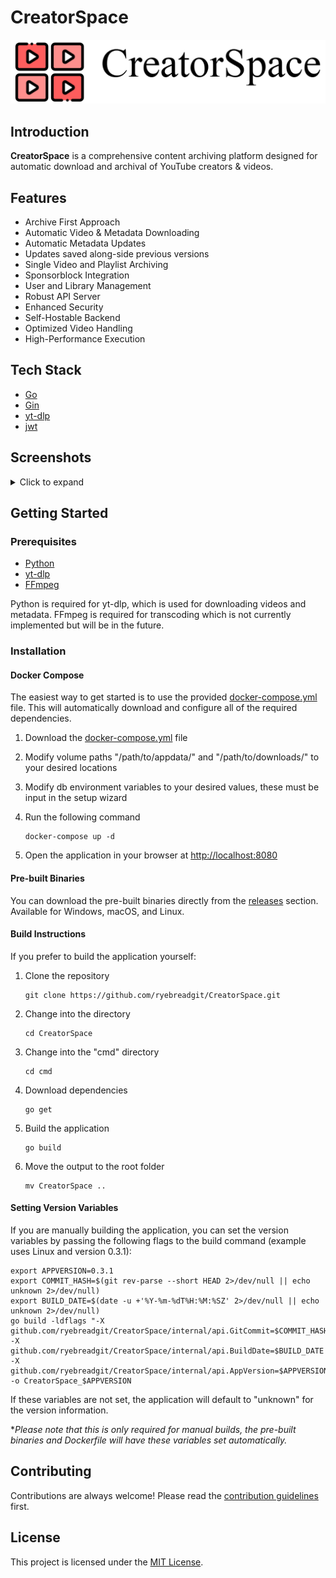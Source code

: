 # CreatorSpace

![CreatorSpace Banner](./.github/img/CreatorSpaceBanner.png)

## Introduction

**CreatorSpace** is a comprehensive content archiving platform designed for automatic download and archival of YouTube creators & videos.

## Features

- Archive First Approach
- Automatic Video & Metadata Downloading
- Automatic Metadata Updates
- Updates saved along-side previous versions
- Single Video and Playlist Archiving
- Sponsorblock Integration
- User and Library Management
- Robust API Server
- Enhanced Security
- Self-Hostable Backend
- Optimized Video Handling
- High-Performance Execution

## Tech Stack

- [Go](https://go.dev/)
- [Gin](https://gin-gonic.com/)
- [yt-dlp](https://github.com/yt-dlp/yt-dlp)
- [jwt](https://jwt.io/)

## Screenshots

<details>
<summary>Click to expand</summary>

***Subscriptions*** - View all of your subscriptions in one place.
![Subscriptions](./.github/img/subscriptions.png)

***Creator View*** - View all of the videos for a specific creator.
![Creator View](./.github/img/creator.png)

***Library View*** - View all of the videos in your library.
![Library View](./.github/img/library.png)

***Creators*** - View all of the creators in your library.
![Creators](./.github/img/creators.png)

***Video Playback*** - Watch and playback videos directly from the application.
![Video View](./.github/img/video-playing.png)

![Comments and Recommendations](./.github/img/comments-recommendations.png)

***On-Disk Archival*** - All videos, metadata, and updates are saved to disk.
![On-Disk Info](./.github/img/disk-creator.png)

</details>

## Getting Started

### Prerequisites

- [Python](https://python.org/)
- [yt-dlp](https://github.com/yt-dlp/yt-dlp)
- [FFmpeg](https://ffmpeg.org/)

Python is required for yt-dlp, which is used for downloading videos and metadata. FFmpeg is required for transcoding which is not currently implemented but will be in the future.

### Installation

#### Docker Compose

The easiest way to get started is to use the provided [docker-compose.yml](./docker-compose.yml) file. This will automatically download and configure all of the required dependencies.

1. Download the [docker-compose.yml](./docker-compose.yml) file
2. Modify volume paths "/path/to/appdata/" and "/path/to/downloads/" to your desired locations
3. Modify db environment variables to your desired values, these must be input in the setup wizard
4. Run the following command

    ```shell
    docker-compose up -d
    ```

5. Open the application in your browser at <http://localhost:8080>

#### Pre-built Binaries

You can download the pre-built binaries directly from the [releases](https://github.com/ryebreadgit/CreatorSpace/releases/latest) section. Available for Windows, macOS, and Linux.

#### Build Instructions

If you prefer to build the application yourself:

1. Clone the repository

    ```shell
    git clone https://github.com/ryebreadgit/CreatorSpace.git
    ```

2. Change into the directory

    ```shell
    cd CreatorSpace
    ```

3. Change into the "cmd" directory

    ```shell
    cd cmd
    ```

4. Download dependencies

    ```shell
    go get
    ```

5. Build the application

    ```shell
    go build
    ```

6. Move the output to the root folder

    ```shell
    mv CreatorSpace ..
    ```

#### Setting Version Variables

If you are manually building the application, you can set the version variables by passing the following flags to the build command (example uses Linux and version 0.3.1):

```shell
export APPVERSION=0.3.1
export COMMIT_HASH=$(git rev-parse --short HEAD 2>/dev/null || echo unknown 2>/dev/null)
export BUILD_DATE=$(date -u +'%Y-%m-%dT%H:%M:%SZ' 2>/dev/null || echo unknown 2>/dev/null)
go build -ldflags "-X github.com/ryebreadgit/CreatorSpace/internal/api.GitCommit=$COMMIT_HASH -X github.com/ryebreadgit/CreatorSpace/internal/api.BuildDate=$BUILD_DATE -X github.com/ryebreadgit/CreatorSpace/internal/api.AppVersion=$APPVERSION" -o CreatorSpace_$APPVERSION
```

If these variables are not set, the application will default to "unknown" for the version information.

**Please note that this is only required for manual builds, the pre-built binaries and Dockerfile will have these variables set automatically.*

## Contributing

Contributions are always welcome! Please read the [contribution guidelines](CONTRIBUTING.md) first.

## License

This project is licensed under the [MIT License](LICENSE.md).
